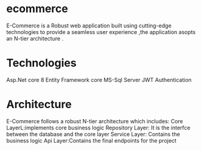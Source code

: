 # ecommerce
E-Commerce is a Robust web application built using cutting-edge technologies to provide a seamless user experience ,the application asopts an N-tier architecture .
# Technologies 
Asp.Net core 8
Entity Framework core
MS-Sql Server
JWT Authentication
# Architecture
E-Commerce follows a robust N-tier architecture which includes:
Core LayerL:implements core business logic 
Repository Layer: It is the interfce between the database and the core layer
Service Layer: Contains the business logic
Api Layer:Contains the final endpoints for the project 
